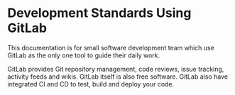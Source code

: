 # Development Standards Using GitLab

This documentation is for small software development team which use GitLab as the only one tool to guide their daily work.

GitLab provides Git repository management, code reviews, issue tracking, activity feeds and wikis. GitLab itself is also free software. GitLab also have integrated CI and CD to test, build and deploy your code.
